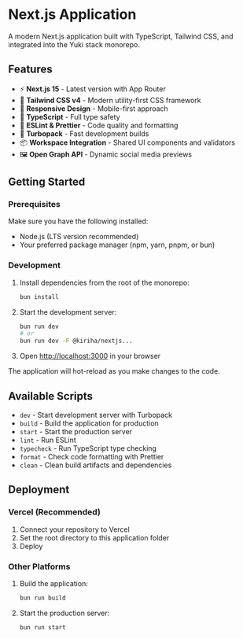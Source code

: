 # Next.js Application

A modern Next.js application built with TypeScript, Tailwind CSS, and integrated into the Yuki stack monorepo.

## Features

- ⚡ **Next.js 15** - Latest version with App Router
- 🎨 **Tailwind CSS v4** - Modern utility-first CSS framework
- 📱 **Responsive Design** - Mobile-first approach
- 🔧 **TypeScript** - Full type safety
- 🎯 **ESLint & Prettier** - Code quality and formatting
- 🚀 **Turbopack** - Fast development builds
- 📦 **Workspace Integration** - Shared UI components and validators
- 🖼️ **Open Graph API** - Dynamic social media previews

## Getting Started

### Prerequisites

Make sure you have the following installed:

- Node.js (LTS version recommended)
- Your preferred package manager (npm, yarn, pnpm, or bun)

### Development

1. Install dependencies from the root of the monorepo:

   ```bash
   bun install
   ```

2. Start the development server:

   ```bash
   bun run dev
   # or
   bun run dev -F @kiriha/nextjs...
   ```

3. Open [http://localhost:3000](http://localhost:3000) in your browser

The application will hot-reload as you make changes to the code.

## Available Scripts

- `dev` - Start development server with Turbopack
- `build` - Build the application for production
- `start` - Start the production server
- `lint` - Run ESLint
- `typecheck` - Run TypeScript type checking
- `format` - Check code formatting with Prettier
- `clean` - Clean build artifacts and dependencies

## Deployment

### Vercel (Recommended)

1. Connect your repository to Vercel
2. Set the root directory to this application folder
3. Deploy

### Other Platforms

1. Build the application:

   ```bash
   bun run build
   ```

2. Start the production server:

   ```bash
   bun run start
   ```
